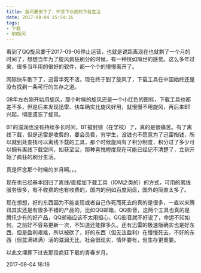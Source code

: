 ```yaml
---
title: 旋风要倒下了，怀念下以前的下载生活
date: 2017-08-04 15:54:16
tags:
- 下载
- QQ旋风
---
```


  看到了QQ旋风要于2017-09-06停止运营，也就是说距离现在也就剩了一个月的时间了，想想当年为了旋风疯狂刷分的时候，有一种恍如隔世的感觉。这么多年过来，很多当年用的很好的软件，都一个个的慢慢离开了。

  网际快车倒下了，迅雷半死不活，现在终于到了旋风了，下载工具在中国始终还是没有找到一条可行的生存之道。

  08年左右刚开始用旋风，那个时候的旋风还是一个小红色的图标，下载工具也都差不多，但是后来发现迅雷、快车确实比旋风好用，就慢慢不用旋风，再后来BT兴起，彻底遗忘了旋风。

  BT的滋润也没有持续多长时间，BT被封锁（在学校）了，真的是很痛苦。有了离线下载，但是迅雷是收费的，要会员费，穷学生，没钱也不愿意为了迅雷掏钱，所以就到处查找可以离线下载的工具，那个时候旋风有了积分制度，积分过了多少可以拥有离线下载空间，如获至宝，那种喜悦程度现在可能已经记不清楚了，立刻开始了疯狂的刷分生活。

  真是怀念那个时候的岁月啊。。。

  现在也已经基本回归了离线/直接加下载工具（IDM之类的）的方式，可用的离线服务很多，有不收费的也有收费的，国内的例如百度网盘，国外的简直太多了。

  现在想想，好的东西因为不能变现或者自己作死而死去的真的是很多，一直以来腾讯其实还是有很多不错的产品的，比如QQ邮箱，QQ影音，这两个工具也真的是腾讯少有的好产品，QQ邮箱应该不太用担心，QQ影音就不好说了，命运不知如何，之前好不容易更新一次，不知道还能撑多久。还有迅雷的极速版确实也是好东西，但是盈利艰难，所以被砍了，好的东西（但无法盈利）在慢慢死去，不好的东西（但盆满钵满）活的滋润无比，社会很现实，情怀要有，但生存更重要。

  以此文埋葬下过去那段疯狂下载的青春岁月。


  2017-08-04 16:16